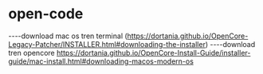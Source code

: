 # open-code 
----download mac os tren terminal
(https://dortania.github.io/OpenCore-Legacy-Patcher/INSTALLER.html#downloading-the-installer) 
----download tren opencore 
https://dortania.github.io/OpenCore-Install-Guide/installer-guide/mac-install.html#downloading-macos-modern-os
